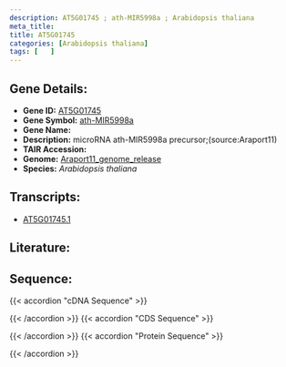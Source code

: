 ```yaml
---
description: AT5G01745 ; ath-MIR5998a ; Arabidopsis thaliana
meta_title:
title: AT5G01745
categories: [Arabidopsis thaliana]
tags: [   ]
---
```


## Gene Details:
- **Gene ID:** [AT5G01745](https://www.arabidopsis.org/locus?name=AT5G01745)
- **Gene Symbol:** <u>ath-MIR5998a</u>
- **Gene Name:** 
- **Description:**   microRNA ath-MIR5998a precursor;(source:Araport11)
- **TAIR Accession:** 
- **Genome:** [Araport11_genome_release](https://www.arabidopsis.org/download/list?dir=Genes%2FAraport11_genome_release)
- **Species:** *Arabidopsis thaliana*

## Transcripts:
   -  [AT5G01745.1](https://www.arabidopsis.org/gene?name=AT5G01745.1)
## Literature:
## Sequence:
{{< accordion "cDNA Sequence" >}}

{{< /accordion >}}
{{< accordion "CDS Sequence" >}}

{{< /accordion >}}
{{< accordion "Protein Sequence" >}}

{{< /accordion >}}
